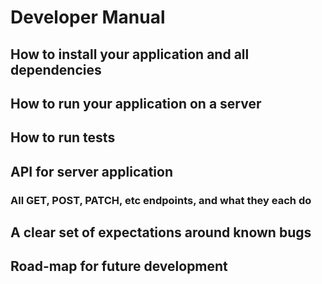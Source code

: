 # Developer Manual
## How to install your application and all dependencies


## How to run your application on a server


## How to run tests


## API for server application 
### All GET, POST, PATCH, etc endpoints, and what they each do
## A clear set of expectations around known bugs


## Road-map for future development
